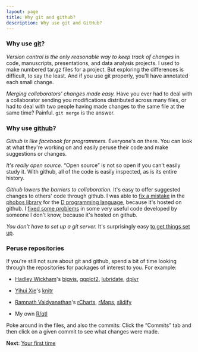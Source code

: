 ```yaml
---
layout: page
title: Why git and github?
description: Why use git and GitHub?
---
```


### Why use [git](https://git-scm.com)?

_Version control is the only reasonable way to keep track of changes_
in code, manuscripts, presentations, and data analysis projects.  I
used to make numbered tar.gz files for a project.  But exploring the
differences is difficult, to say the least.  And if you use git
properly, you'll have annotated each small change.

_Merging collaborators' changes made easy._  Have you ever had to
deal with a collaborator sending you modifications distributed across
many files, or had to deal with two people having made changes to the same
file at the same time?  Painful.  `git merge` is the answer.


### Why use [github](https://github.com)?

_Github is like facebook for programmers._  Everyone's on there. You
can look at what they're working on and easily peruse their
code and make suggestions or changes.

_It's really open source._ &ldquo;Open source&rdquo; is not so open if
you can't easily study it.  With github, all of the code is easily
inspected, as is its entire history.

_Github lowers the barriers to collaboration._  It's easy to
offer suggested changes to others' code through github.  I was able to
[fix a mistake](https://github.com/D-Programming-Language/phobos/commit/903a5e821a54a7dc5a2695e47db3abe2517742fe)
in the
[phobos library](https://github.com/D-Programming-Language/phobos) for
the [D programming language](https://dlang.org), because it's hosted on
github.  I
[fixed some problems](https://github.com/Caged/d3-tip/commit/c0117472438db94e0cf3febd45bf768ddc1bea5c)
in some very useful code developed by someone I don't know, because
it's hosted on github.

_You don't have to set up a git server._ It's surprisingly easy
[to get things set up](first_time.html).


### Peruse repositories

If you're still not sure about git and github, spend a bit of time
looking through the repositories for packages of interest to you.  For
example:

- [Hadley Wickham](http://had.co.nz)'s
  [bigvis](https://github.com/hadley/bigvis),
  [ggplot2](https://github.com/hadley/ggplot2),
  [lubridate](https://github.com/hadley/lubridate),
  [dplyr](https://github.com/hadley/dplyr)

- [Yihui Xie](https://yihui.name)'s [knitr](https://github.com/yihui/knitr)

- [Ramnath Vaidyanathan](https://github.com/ramnathv)'s [rCharts](https://github.com/ramnathv/rCharts), [rMaps](https://github.com/ramnathv/rMaps), [slidify](https://github.com/ramnathv/slidify)

- My own [R/qtl](https://github.com/kbroman/qtl)

Poke around in the files, and also the commits:
Click the &ldquo;Commits&rdquo; tab and then click on a given commit
to see what changes were made.

**Next**: [Your first time](first_time.html)
